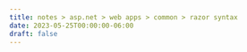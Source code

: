 ```yaml
---
title: notes > asp.net > web apps > common > razor syntax
date: 2023-05-25T00:00:00-06:00
draft: false
---
```


